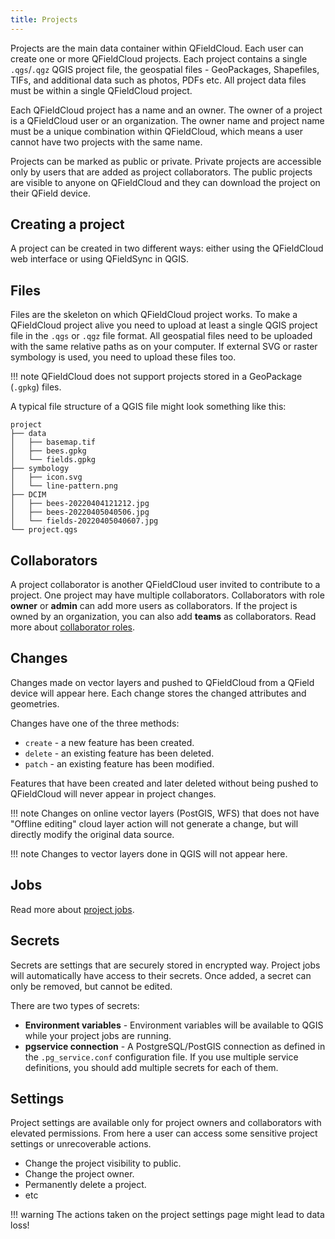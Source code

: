 ```yaml
---
title: Projects
---
```


Projects are the main data container within QFieldCloud. Each user can create one or more QFieldCloud projects. Each project contains a single `.qgs`/`.qgz` QGIS project file, the geospatial files - GeoPackages, Shapefiles, TIFs, and additional data such as photos, PDFs etc. All project data files must be within a single QFieldCloud project.

Each QFieldCloud project has a name and an owner. The owner of a project is a QFieldCloud user or an organization. The owner name and project name must be a unique combination within QFieldCloud, which means a user cannot have two projects with the same name.

Projects can be marked as public or private. Private projects are accessible only by users that are added as project collaborators. The public projects are visible to anyone on QFieldCloud and they can download the project on their QField device.

## Creating a project

A project can be created in two different ways: either using the QFieldCloud web interface or using QFieldSync in QGIS.

## Files

Files are the skeleton on which QFieldCloud project works. To make a QFieldCloud project alive you need to upload at least a single QGIS project file in the `.qgs` or `.qgz` file format. All geospatial files need to be uploaded with the same relative paths as on your computer. If external SVG or raster symbology is used, you need to upload these files too.

!!! note
    QFieldCloud does not support projects stored in a GeoPackage (`.gpkg`) files.

A typical file structure of a QGIS file might look something like this:
```
project
├── data
│   ├── basemap.tif
│   ├── bees.gpkg
│   └── fields.gpkg
├── symbology
│   ├── icon.svg
│   └── line-pattern.png
├── DCIM
│   ├── bees-20220404121212.jpg
│   ├── bees-20220405040506.jpg
│   └── fields-20220405040607.jpg
└── project.qgs
```

## Collaborators

A project collaborator is another QFieldCloud user invited to contribute to a project. One project may have multiple collaborators. Collaborators with role **owner** or **admin** can add more users as collaborators. If the project is owned by an organization, you can also add **teams** as collaborators. Read more about [collaborator roles](permissions.md).

## Changes

Changes made on vector layers and pushed to QFieldCloud from a QField device will appear here. Each change stores the changed attributes and geometries.

Changes have one of the three methods:

- `create` - a new feature has been created.
- `delete` - an existing feature has been deleted.
- `patch` - an existing feature has been modified.

Features that have been created and later deleted without being pushed to QFieldCloud will never appear in project changes.

!!! note
    Changes on online vector layers (PostGIS, WFS) that does not have "Offline editing" cloud layer action will not generate a change, but will directly modify the original data source.

!!! note
    Changes to vector layers done in QGIS will not appear here.

## Jobs

Read more about [project jobs](jobs.md).

## Secrets

Secrets are settings that are securely stored in encrypted way. Project jobs will automatically have access to their secrets. Once added, a secret can only be removed, but cannot be edited.

There are two types of secrets:

- **Environment variables** - Environment variables will be available to QGIS while your project jobs are running.
- **pgservice connection** - A PostgreSQL/PostGIS connection as defined in the <code>.pg_service.conf</code> configuration file. If you use multiple service definitions, you should add multiple secrets for each of them.

## Settings

Project settings are available only for project owners and collaborators with elevated permissions. From here a user can access some sensitive project settings or unrecoverable actions.

- Change the project visibility to public.
- Change the project owner.
- Permanently delete a project.
- etc

!!! warning
    The actions taken on the project settings page might lead to data loss!